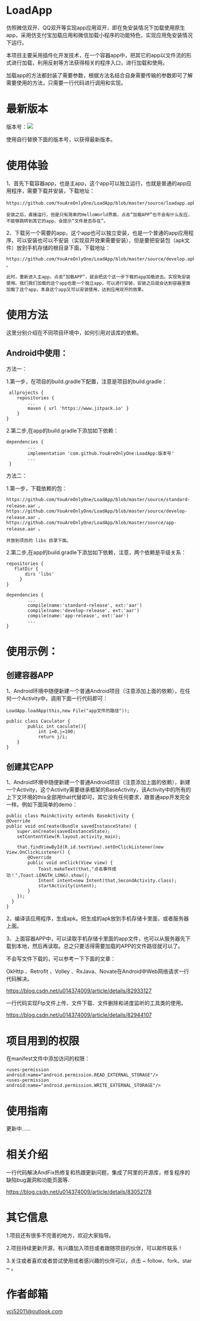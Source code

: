 # LoadApp
仿照微信双开、QQ双开等实现app应用双开，即在免安装情况下加载使用原生app，采用仿支付宝加载应用和微信加载小程序的功能特色，实现应用免安装情况下运行。

本项目主要采用插件化开发技术，在一个容器app中，把其它的app以文件流的形式进行加载，利用反射等方法获得相关的程序入口，进行加载和使用。

加载app的方法都封装了需要参数，根据方法名结合自身需要传输的参数即可了解需要使用的方法，只需要一行代码进行调用和实现。

# 最新版本

版本号：[![](https://www.jitpack.io/v/YouAreOnlyOne/LoadApp.svg)](https://www.jitpack.io/#YouAreOnlyOne/LoadApp)

使用自行替换下面的版本号，以获得最新版本。

# 使用体验

1、首先下载容器app，也是主app，这个app可以独立运行，也就是普通的app应用程序，需要下载并安装，下载地址：

    https://github.com/YouAreOnlyOne/LoadApp/blob/master/source/loadapp.apk。
    
    安装之后，直接运行，但是只有简单的HelloWorld界面，点击“加载APP”也不会有什么反应，不能够跳转到其它的app，会提示“文件是否存在”。

2、下载另一个需要的app，这个app也可以独立安装，也是一个普通的app应用程序，可以安装也可以不安装（实现双开效果需要安装），但是要把安装包（apk文件）放到手机存储的根目录下面，下载地址：

    https://github.com/YouAreOnlyOne/LoadApp/blob/master/source/develop.apk 。
    
    此时，重新进入主app，点击“加载APP”，就会把这个这一步下载的app加载进去。实现免安装使用。我们我们加载的这个app也是一个独立app，可以进行安装，安装之后就会达到容器里面加载了这个app，本身这个app又可以安装使用，达到应用双开的效果。
    

# 使用方法

这里分别介绍在不同项目环境中，如何引用对该库的依赖。

## Android中使用：

方法一：

1.第一步，在项目的build.gradle下配置，注意是项目的build.gradle：

     allprojects {
		repositories {
			...
			maven { url 'https://www.jitpack.io' }
		}
	}
    
    
2.第二步,在app的build.gradle下添加如下依赖：

    dependencies {
            ...
            implementation 'com.github.YouAreOnlyOne:LoadApp:版本号'
            ...
     }
    
    
方法二：
    
 1.第一步，下载依赖的包：
 
    https://github.com/YouAreOnlyOne/LoadApp/blob/master/source/standard-release.aar 。
    https://github.com/YouAreOnlyOne/LoadApp/blob/master/source/develop-release.aar 。
    https://github.com/YouAreOnlyOne/LoadApp/blob/master/source/app-release.aar 。
    
    并放到项目的 libs 目录下面。
    
 2.第二步,在app的build.gradle下添加如下依赖，注意，两个依赖是平级关系：
    
    repositories {
       flatDir {
           dirs 'libs'
         }
    }
    
    dependencies {
            ...
            compile(name:'standard-release', ext:'aar')
            compile(name:'develop-release', ext:'aar')
            compile(name:'app-release', ext:'aar')
            ...
    }
 

	
# 使用示例：

## 创建容器APP

1、Android环境中随便新建一个普通Android项目（注意添加上面的依赖），在任何一个Activity中，调用下面一行代码即可：

    LoadApp.loadApp(this,new File("app文件的路径"));

	public class Caculator {
    		public int caculate(){
    	  		int i=0,j=100;
      			return j/i;
  		}
	}



## 创建其它APP

1、Android环境中随便新建一个普通Android项目（注意添加上面的依赖），新建一个Activity，这个Activity需要继承框架的BaseActivity，该Activity中的所有的上下文环境的this全部用that代替即可，其它没有任何要求，跟普通app开发完全一样。例如下面简单的demo：

	public class MainActivity extends BaseActivity {
    @Override
    public void onCreate(Bundle savedInstanceState) {
        super.onCreate(savedInstanceState);
        setContentView(R.layout.activity_main);

        that.findViewById(R.id.textView).setOnClickListener(new View.OnClickListener() {
            @Override
            public void onClick(View view) {
                Toast.makeText(that,"点击事件成功！",Toast.LENGTH_LONG).show();
                Intent intent=new Intent(that,SecondActivity.class);
                startActivity(intent);
            }
        });
      }
    }
    
2、编译该应用程序，生成apk。把生成的apk放到手机存储卡里面，或者服务器上面。

3、上面容器APP中，可以读取手机存储卡里面的app文件，也可以从服务器先下载到本地，然后再读取。总之只要活得需要加载的APP的文件路径就可以了。
	
	
不会写文件下载的，可以参考一下下面的文章：

OkHttp 、Retrofit 、Volley 、RxJava、Novate在Android中Web网络请求一行代码解决。

https://blog.csdn.net/u014374009/article/details/82933127

一行代码实现Ftp文件上传、文件下载、文件删除和进度监听的工具类的使用。

https://blog.csdn.net/u014374009/article/details/82944107

 
 
# 项目用到的权限

  在manifest文件中添加访问的权限：
 

    <uses-permission android:name="android.permission.READ_EXTERNAL_STORAGE"/>
    <uses-permission android:name="android.permission.WRITE_EXTERNAL_STORAGE"/>

   

 
# 使用指南
 
 更新中……
 
# 相关介绍

一行代码解决AndFix热修复和热跟更新问题，集成了阿里的开源库，修复程序的缺陷bug漏洞和功能页面等.

https://blog.csdn.net/u014374009/article/details/83052178




# 其它信息

1.项目还有很多不完善的地方，欢迎大家指导。

2.项目持续更新开源，有兴趣加入项目或者跟随项目的伙伴，可以邮件联系！ 

3.关注或者喜欢或者尝试使用或者感兴趣的伙伴可以，点击 ~ follow、fork、star ~ 。

# 作者邮箱

ycj52011@outlook.com


